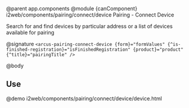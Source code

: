 @parent app.components
@module {canComponent} i2web/components/pairing/connect/device Pairing - Connect Device

Search for and find devices by particular address or a list of devices available
for pairing

@signature `<arcus-pairing-connect-device
              {form}="formValues"
              {^is-finished-registration}="isFinishedRegistration"
              {product}="product"
              {^title}="pairingTitle"
            />`

@body

## Use

@demo i2web/components/pairing/connect/device/device.html